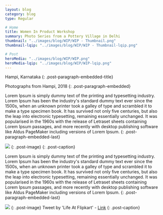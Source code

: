 ```yaml
---
layout: blog
category: blog
type: Regular

# Home
title: Women In Product Workshop
summary: Photo Series from a Pottery Village in Delhi
thumbnail: "../images/blog/WIP/WIP - Thumbnail.png"
thumbnail-lqip: "../images/blog/WIP/WIP - Thumbnail-lqip.png"

# Post
heroMedia: "../images/blog/WIP/WIP.png"
heroMedia-lqip: "../images/blog/WIP/WIP-lqip.png"
---
```


Hampi, Karnataka
{: .post-paragraph-embedded-title}

Photographs from Hampi, 2018
{: .post-paragraph-embedded}

Lorem Ipsum is simply dummy text of the printing and typesetting industry. Lorem Ipsum has been the industry's standard dummy text ever since the 1500s, when an unknown printer took a galley of type and scrambled it to make a type specimen book. It has survived not only five centuries, but also the leap into electronic typesetting, remaining essentially unchanged. It was popularised in the 1960s with the release of Letraset sheets containing Lorem Ipsum passages, and more recently with desktop publishing software like Aldus PageMaker including versions of Lorem Ipsum.
{: .post-paragraph-embedded-last}

<img src="../images/blog/WIP/persona-lqip.png" data-src="../images/blog/WIP/persona.png" class="lazyload blur-up">
{: .post-image} 
{: .post-caption}

Lorem Ipsum is simply dummy text of the printing and typesetting industry. Lorem Ipsum has been the industry's standard dummy text ever since the 1500s, when an unknown printer took a galley of type and scrambled it to make a type specimen book. It has survived not only five centuries, but also the leap into electronic typesetting, remaining essentially unchanged. It was popularised in the 1960s with the release of Letraset sheets containing Lorem Ipsum passages, and more recently with desktop publishing software like Aldus PageMaker including versions of Lorem Ipsum.
{: .post-paragraph-embedded-last}


<img src="../images/blog/WIP/collage-wip-lqip.png" data-src="../images/blog/WIP/collage-wip.png" class="lazyload blur-up">
{: .post-image} 
Tweet by 'Life At Flipkart' - <a href="https://twitter.com/WorkAtFlipkart/status/1198181713387511808?ref_src=twsrc%5Etfw%7Ctwcamp%5Etweetembed&ref_url=notion%3A%2F%2Fwww.notion.so%2Feshaankaul29%2FWomen-in-Product-854232fb7229430b9a1be79aecd8f8e2" target="_blank">Link</a>
{: .post-caption}


















